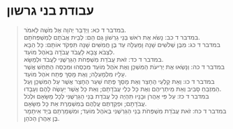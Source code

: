 # עבודת בני גרשון

> במדבר ד כא: וַיְדַבֵּר יְהוָה אֶל מֹשֶׁה לֵּאמֹר.  
> במדבר ד כב: נָשֹׂא אֶת רֹאשׁ בְּנֵי גֵרְשׁוֹן גַּם הֵם:  לְבֵית אֲבֹתָם לְמִשְׁפְּחֹתָם.  
> במדבר ד כג: מִבֶּן שְׁלֹשִׁים שָׁנָה וָמַעְלָה עַד בֶּן חֲמִשִּׁים שָׁנָה תִּפְקֹד אוֹתָם:  כָּל הַבָּא לִצְבֹא צָבָא לַעֲבֹד עֲבֹדָה בְּאֹהֶל מוֹעֵד.  
> במדבר ד כד: זֹאת עֲבֹדַת מִשְׁפְּחֹת הַגֵּרְשֻׁנִּי לַעֲבֹד וּלְמַשָּׂא.  
> במדבר ד כה: וְנָשְׂאוּ אֶת יְרִיעֹת הַמִּשְׁכָּן וְאֶת אֹהֶל מוֹעֵד מִכְסֵהוּ וּמִכְסֵה הַתַּחַשׁ אֲשֶׁר עָלָיו מִלְמָעְלָה; וְאֶת מָסַךְ פֶּתַח אֹהֶל מוֹעֵד.  
> במדבר ד כו: וְאֵת קַלְעֵי הֶחָצֵר וְאֶת מָסַךְ פֶּתַח שַׁעַר הֶחָצֵר אֲשֶׁר עַל הַמִּשְׁכָּן וְעַל הַמִּזְבֵּחַ סָבִיב וְאֵת מֵיתְרֵיהֶם וְאֶת כָּל כְּלֵי עֲבֹדָתָם; וְאֵת כָּל אֲשֶׁר יֵעָשֶׂה לָהֶם וְעָבָדוּ.  
> במדבר ד כז: עַל פִּי אַהֲרֹן וּבָנָיו תִּהְיֶה כָּל עֲבֹדַת בְּנֵי הַגֵּרְשֻׁנִּי לְכָל מַשָּׂאָם וּלְכֹל עֲבֹדָתָם; וּפְקַדְתֶּם עֲלֵהֶם בְּמִשְׁמֶרֶת אֵת כָּל מַשָּׂאָם.  
> במדבר ד כח: זֹאת עֲבֹדַת מִשְׁפְּחֹת בְּנֵי הַגֵּרְשֻׁנִּי בְּאֹהֶל מוֹעֵד; וּמִשְׁמַרְתָּם בְּיַד אִיתָמָר בֶּן אַהֲרֹן הַכֹּהֵן.   
 

